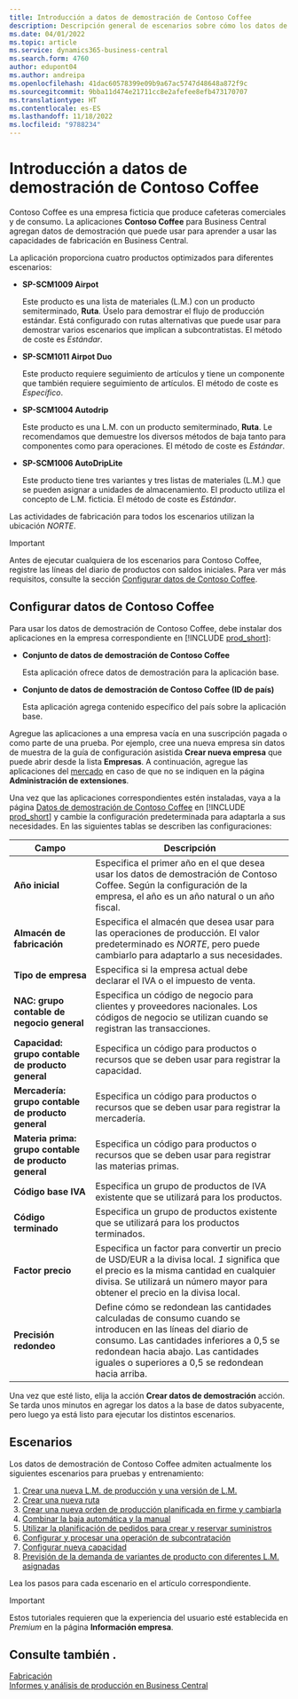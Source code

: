 ```yaml
---
title: Introducción a datos de demostración de Contoso Coffee
description: Descripción general de escenarios sobre cómo los datos de demostración de Contoso Coffee pueden ayudarle a aprender a usar las capacidades de fabricación en Business Central.
ms.date: 04/01/2022
ms.topic: article
ms.service: dynamics365-business-central
ms.search.form: 4760
author: edupont04
ms.author: andreipa
ms.openlocfilehash: 41dac60578399e09b9a67ac5747d48648a872f9c
ms.sourcegitcommit: 9bba11d474e21711cc8e2afefee8efb473170707
ms.translationtype: HT
ms.contentlocale: es-ES
ms.lasthandoff: 11/18/2022
ms.locfileid: "9788234"
---
```

# <a name="introduction-to-contoso-coffee-demo-data"></a>Introducción a datos de demostración de Contoso Coffee

Contoso Coffee es una empresa ficticia que produce cafeteras comerciales y de consumo. La aplicaciones **Contoso Coffee** para Business Central agregan datos de demostración que puede usar para aprender a usar las capacidades de fabricación en Business Central.  

La aplicación proporciona cuatro productos optimizados para diferentes escenarios:

- **SP-SCM1009 Airpot**  

  Este producto es una lista de materiales (L.M.) con un producto semiterminado, **Ruta**. Úselo para demostrar el flujo de producción estándar. Está configurado con rutas alternativas que puede usar para demostrar varios escenarios que implican a subcontratistas. El método de coste es *Estándar*.  

- **SP-SCM1011 Airpot Duo**  

  Este producto requiere seguimiento de artículos y tiene un componente que también requiere seguimiento de artículos. El método de coste es *Específico*.  

- **SP-SCM1004 Autodrip**  

  Este producto es una L.M. con un producto semiterminado, **Ruta**. Le recomendamos que demuestre los diversos métodos de baja tanto para componentes como para operaciones. El método de coste es *Estándar*.

- **SP-SCM1006 AutoDripLite**

  Este producto tiene tres variantes y tres listas de materiales (L.M.) que se pueden asignar a unidades de almacenamiento. El producto utiliza el concepto de L.M. ficticia. El método de coste es *Estándar*.

Las actividades de fabricación para todos los escenarios utilizan la ubicación *NORTE*.  

> [!IMPORTANT]
> Antes de ejecutar cualquiera de los escenarios para Contoso Coffee, registre las líneas del diario de productos con saldos iniciales. Para ver más requisitos, consulte la sección [Configurar datos de Contoso Coffee](#set-up-contoso-coffee-data).

## <a name="set-up-contoso-coffee-data"></a>Configurar datos de Contoso Coffee

Para usar los datos de demostración de Contoso Coffee, debe instalar dos aplicaciones en la empresa correspondiente en [!INCLUDE [prod_short](../includes/prod_short.md)]:  

- **Conjunto de datos de demostración de Contoso Coffee**  

    Esta aplicación ofrece datos de demostración para la aplicación base.  
- **Conjunto de datos de demostración de Contoso Coffee (ID de país)**  

    Esta aplicación agrega contenido específico del país sobre la aplicación base.

Agregue las aplicaciones a una empresa vacía en una suscripción pagada o como parte de una prueba. Por ejemplo, cree una nueva empresa sin datos de muestra de la guía de configuración asistida **Crear nueva empresa** que puede abrir desde la lista **Empresas**. A continuación, agregue las aplicaciones del [mercado](../ui-extensions-install-uninstall.md#install) en caso de que no se indiquen en la página **Administración de extensiones**.  

Una vez que las aplicaciones correspondientes estén instaladas, vaya a la página [Datos de demostración de Contoso Coffee](https://businesscentral.dynamics.com/?page=4760) en [!INCLUDE [prod_short](../includes/prod_short.md)] y cambie la configuración predeterminada para adaptarla a sus necesidades. En las siguientes tablas se describen las configuraciones:  

|Campo  |Descripción  |
|---------|---------|
|**Año inicial** |Especifica el primer año en el que desea usar los datos de demostración de Contoso Coffee. Según la configuración de la empresa, el año es un año natural o un año fiscal.|
|**Almacén de fabricación** |Especifica el almacén que desea usar para las operaciones de producción. El valor predeterminado es *NORTE*, pero puede cambiarlo para adaptarlo a sus necesidades.|
|**Tipo de empresa**    |Especifica si la empresa actual debe declarar el IVA o el impuesto de venta. |
|**NAC: grupo contable de negocio general**|Especifica un código de negocio para clientes y proveedores nacionales. Los códigos de negocio se utilizan cuando se registran las transacciones. |
|**Capacidad: grupo contable de producto general**    |Especifica un código para productos o recursos que se deben usar para registrar la capacidad.|
|**Mercadería: grupo contable de producto general**    |Especifica un código para productos o recursos que se deben usar para registrar la mercadería.|
|**Materia prima: grupo contable de producto general**    |Especifica un código para productos o recursos que se deben usar para registrar las materias primas. |
|**Código base IVA**    |Especifica un grupo de productos de IVA existente que se utilizará para los productos.|
|**Código terminado**    |Especifica un grupo de productos existente que se utilizará para los productos terminados.|
|**Factor precio**     |Especifica un factor para convertir un precio de USD/EUR a la divisa local. *1* significa que el precio es la misma cantidad en cualquier divisa. Se utilizará un número mayor para obtener el precio en la divisa local. |
|**Precisión redondeo**  |Define cómo se redondean las cantidades calculadas de consumo cuando se introducen en las líneas del diario de consumo. Las cantidades inferiores a 0,5 se redondean hacia abajo. Las cantidades iguales o superiores a 0,5 se redondean hacia arriba.|

Una vez que esté listo, elija la acción **Crear datos de demostración** acción. Se tarda unos minutos en agregar los datos a la base de datos subyacente, pero luego ya está listo para ejecutar los distintos escenarios.  

## <a name="scenarios"></a>Escenarios

Los datos de demostración de Contoso Coffee admiten actualmente los siguientes escenarios para pruebas y entrenamiento:

1. [Crear una nueva L.M. de producción y una versión de L.M.](create-new-production-bom-version.md)  
2. [Crear una nueva ruta](create-new-routing.md)  
3. [Crear una nueva orden de producción planificada en firme y cambiarla](create-firm-planned-production-order-change.md)  
4. [Combinar la baja automática y la manual](combine-automatic-manual-flushing.md)  
5. [Utilizar la planificación de pedidos para crear y reservar suministros](order-planning-create-reserve-supply.md)  
6. [Configurar y procesar una operación de subcontratación](set-up-process-subcontracting-operation.md)  
7. [Configurar nueva capacidad](set-up-new-capacity.md)  
8. [Previsión de la demanda de variantes de producto con diferentes L.M. asignadas](variants.md)  

Lea los pasos para cada escenario en el artículo correspondiente.  

> [!IMPORTANT]
> Estos tutoriales requieren que la experiencia del usuario esté establecida en *Premium* en la página **Información empresa**.

## <a name="see-also"></a>Consulte también .

[Fabricación](../production-manage-manufacturing.md)  
[Informes y análisis de producción en Business Central](../production-reports.md)  
